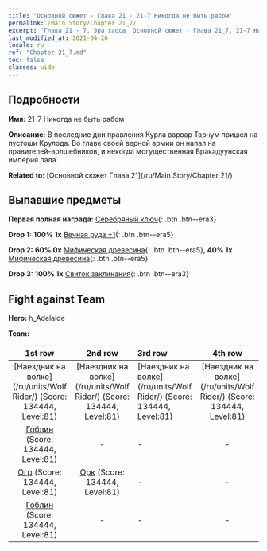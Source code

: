 ```yaml
---
title: "Основной сюжет - Глава 21 - 21-7 Никогда не быть рабом"
permalink: /Main Story/Chapter 21_7/
excerpt: "Глава 21 - 7. Эра хаоса  Основной сюжет - Глава 21_7. 21-7 Никогда не быть рабом"
last_modified_at: 2021-04-26
locale: ru
ref: "Chapter 21_7.md"
toc: false
classes: wide
---
```


## Подробности

 **Имя:** 21-7 Никогда не быть рабом

 **Описание:** В последние дни правления Курла варвар Тарнум пришел на пустоши Крулода. Во главе своей верной армии он напал на правителей-волшебников, и некогда могущественная Бракадуунская империя пала.

 **Related to:** [Основной сюжет Глава 21](/ru/Main Story/Chapter 21/)

## Выпавшие предметы

 **Первая полная награда:** [Серебряный ключ](/ItemsRU/con_693/){: .btn .btn--era3}

 **Drop 1:** **100% 1x** [Вечная руда +1](/ItemsRU/mat_68/){: .btn .btn--era5}

 **Drop 2:** **60% 0x** [Мифическая древесина](/ItemsRU/mat_62/){: .btn .btn--era5}, **40% 1x** [Мифическая древесина](/ItemsRU/mat_62/){: .btn .btn--era5}

 **Drop 3:** **100% 1x** [Свиток заклинания](/ItemsRU/con_694/){: .btn .btn--era3}


## Fight against Team
 **Hero:** h_Adelaide

 **Team:**


  | 1st row | 2nd row | 3rd row | 4th row |
  |:----:|:----:|:----|:----:|
  | [Наездник на волке](/ru/units/Wolf Rider/) (Score: 134444, Level:81)  | [Наездник на волке](/ru/units/Wolf Rider/) (Score: 134444, Level:81)  | [Наездник на волке](/ru/units/Wolf Rider/) (Score: 134444, Level:81)  | [Наездник на волке](/ru/units/Wolf Rider/) (Score: 134444, Level:81)  |
  | [Гоблин](/ru/units/Goblin/) (Score: 134444, Level:81)  | - | - | - |
  | [Огр](/ru/units/Ogre/) (Score: 134444, Level:81)  | [Орк](/ru/units/Orc/) (Score: 134444, Level:81)  | - | - |
  | [Гоблин](/ru/units/Goblin/) (Score: 134444, Level:81)  | - | - | - |



